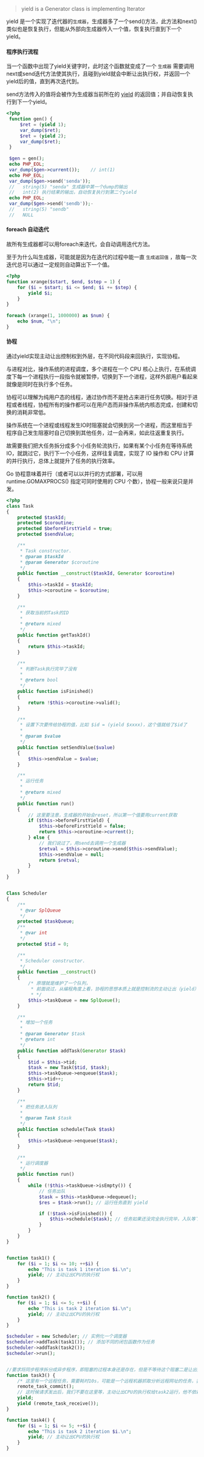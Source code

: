 > yield is a Generator class is implementing Iterator

yield 是一个实现了迭代器的`生成器`，生成器多了一个send()方法，此方法和next() 类似也是恢复执行，但能从外部向生成器传入一个值，恢复执行直到下一个 yield。

#### 程序执行流程

当一个函数中出现了yield关键字时，此时这个函数就变成了一个 `生成器` 
需要调用next或send迭代方法使其执行，且碰到yield就会中断让出执行权，并返回一个yield后的值，直到再次迭代到。

send方法传入的值将会被作为生成器当前所在的 [yield](http://php.net/manual/zh/language.generators.syntax.php#control-structures.yield) 的返回值；并自动恢复执行到下一个yield。

```php
<?php
 function gen() {
     $ret = (yield 1);
     var_dump($ret);
     $ret = (yield 2);
     var_dump($ret);
 }
 
 $gen = gen();
 echo PHP_EOL;
 var_dump($gen->current());    // int(1)
 echo PHP_EOL;
 var_dump($gen->send('senda')); 
 //   string(5) "senda" 生成器中第一个dump的输出
 //   int(2) 执行结果的输出，自动恢复执行到第二个yield
 echo PHP_EOL;
 var_dump($gen->send('sendb'));-
 //   string(5) "sendb"
 //   NULL 

```

#### foreach 自动迭代

故所有生成器都可以用foreach来迭代，会自动调用迭代方法。

至于为什么叫生成器，可能就是因为在迭代的过程中能一直 `生成返回值` ，故每一次迭代总可以通过一定规则自动算出下一个值。

```php
<?php
function xrange($start, $end, $step = 1) {
    for ($i = $start; $i <= $end; $i += $step) {
        yield $i;
    }
}
 
foreach (xrange(1, 1000000) as $num) {
    echo $num, "\n";
}
```

#### 协程

通过yield实现主动让出控制权到外层，在不同代码段来回执行，实现协程。

与进程对比，操作系统的进程调度，多个进程在一个 CPU 核心上执行，在系统调度下每一个进程执行一段指令就被暂停，切换到下一个进程，这样外部用户看起来就像是同时在执行多个任务。

协程可以理解为纯用户态的线程，通过协作而不是抢占来进行任务切换。相对于进程或者线程，协程所有的操作都可以在用户态而非操作系统内核态完成，创建和切换的消耗非常低。

操作系统在一个进程或线程发生IO时阻塞就会切换到另一个进程，而这里相当于程序自己发生阻塞时自己切换到其他任务，过一会再来，如此往返重复执行。

故需要我们把大任务拆分成多个小任务轮流执行，如果有某个小任务在等待系统 IO，就跳过它，执行下一个小任务，这样往复调度，实现了 IO 操作和 CPU 计算的并行执行，总体上就提升了任务的执行效率。

Go 协程意味着并行（或者可以以并行的方式部署，可以用 runtime.GOMAXPROCS() 指定可同时使用的 CPU 个数），协程一般来说只是并发。

```php
<?php
class Task
{
    protected $taskId;
    protected $coroutine;
    protected $beforeFirstYield = true;
    protected $sendValue;

    /**
     * Task constructor.
     * @param $taskId
     * @param Generator $coroutine
     */
    public function __construct($taskId, Generator $coroutine)
    {
        $this->taskId = $taskId;
        $this->coroutine = $coroutine;
    }

    /**
     * 获取当前的Task的ID
     * 
     * @return mixed
     */
    public function getTaskId()
    {
        return $this->taskId;
    }

    /**
     * 判断Task执行完毕了没有
     * 
     * @return bool
     */
    public function isFinished()
    {
        return !$this->coroutine->valid();
    }

    /**
     * 设置下次要传给协程的值，比如 $id = (yield $xxxx)，这个值就给了$id了
     * 
     * @param $value
     */
    public function setSendValue($value)
    {
        $this->sendValue = $value;
    }

    /**
     * 运行任务
     * 
     * @return mixed
     */
    public function run()
    {
        // 这里要注意，生成器的开始会reset，所以第一个值要用current获取
        if ($this->beforeFirstYield) {
            $this->beforeFirstYield = false;
            return $this->coroutine->current();
        } else {
            // 我们说过了，用send去调用一个生成器
            $retval = $this->coroutine->send($this->sendValue);
            $this->sendValue = null;
            return $retval;
        }
    }
}


Class Scheduler
{
    /**
     * @var SplQueue
     */
    protected $taskQueue;
    /**
     * @var int
     */
    protected $tid = 0;

    /**
     * Scheduler constructor.
     */
    public function __construct()
    {
        /* 原理就是维护了一个队列，
         * 前面说过，从编程角度上看，协程的思想本质上就是控制流的主动让出（yield）和恢复（resume）机制
         * */
        $this->taskQueue = new SplQueue();
    }

    /**
     * 增加一个任务
     *
     * @param Generator $task
     * @return int
     */
    public function addTask(Generator $task)
    {
        $tid = $this->tid;
        $task = new Task($tid, $task);
        $this->taskQueue->enqueue($task);
        $this->tid++;
        return $tid;
    }

    /**
     * 把任务进入队列
     *
     * @param Task $task
     */
    public function schedule(Task $task)
    {
        $this->taskQueue->enqueue($task);
    }

    /**
     * 运行调度器
     */
    public function run()
    {
        while (!$this->taskQueue->isEmpty()) {
            // 任务出队
            $task = $this->taskQueue->dequeue();
            $res = $task->run(); // 运行任务直到 yield

            if (!$task->isFinished()) {
                $this->schedule($task); // 任务如果还没完全执行完毕，入队等下次执行
            }
        }
    }
}


function task1() {
    for ($i = 1; $i <= 10; ++$i) {
        echo "This is task 1 iteration $i.\n";
        yield; // 主动让出CPU的执行权
    }
}

function task2() {
    for ($i = 1; $i <= 5; ++$i) {
        echo "This is task 2 iteration $i.\n";
        yield; // 主动让出CPU的执行权
    }
}

$scheduler = new Scheduler; // 实例化一个调度器
$scheduler->addTask(task1()); // 添加不同的闭包函数作为任务
$scheduler->addTask(task2());
$scheduler->run();


//要求将同步程序拆分成异步程序，即阻塞的过程本身还是存在，但是不等待这个阻塞二是让出执行权
function task3() {
    /* 这里有一个远程任务，需要耗时10s，可能是一个远程机器抓取分析远程网址的任务，我们只要提交最后去远程机器拿结果就行了 */
    remote_task_commit();
    // 这时候请求发出后，我们不要在这里等，主动让出CPU的执行权给task2运行，他不依赖这个结果
    yield;
    yield (remote_task_receive());
}   

function task4() {
    for ($i = 1; $i <= 5; ++$i) {
        echo "This is task 2 iteration $i.\n";
        yield; // 主动让出CPU的执行权
    }   
}
```

